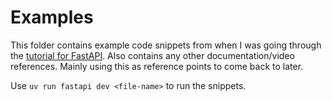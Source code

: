 # Examples

This folder contains example code snippets from when I was going through the [tutorial for FastAPI](https://fastapi.tiangolo.com/tutorial/first-steps/). Also contains any other documentation/video references. Mainly using this as reference points to come back to later.

Use `uv run fastapi dev <file-name>` to run the snippets.